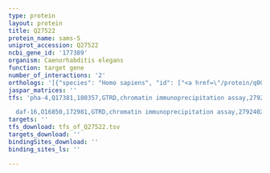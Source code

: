 ```yaml
---
type: protein
layout: protein
title: Q27522
protein_name: sams-5
uniprot_accession: Q27522
ncbi_gene_id: '177389'
organism: Caenorhabditis elegans
function: target gene
number_of_interactions: '2'
orthologs: '[{"species": "Homo sapiens", "id": ["<a href=\"/protein/q00266\">Q00266</a>", "<a href=\"/protein/p31153\">P31153</a>"]}, {"species": "Mus musculus", "id": ["<a href=\"/protein/q91x83\">Q91X83</a>", "<a href=\"/protein/q3ths6\">Q3THS6</a>"]}, {"species": "Rattus norvegicus", "id": ["<a href=\"/protein/a0a0g2k248\">A0A0G2K248</a>", "<a href=\"/protein/f1lrb8\">F1LRB8</a>"]}, {"species": "Drosophila melanogaster", "id": ["<a href=\"/protein/p40320\">P40320</a>"]}, {"species": "Danio rerio", "id": ["F1QYU7", "Q7ZW04", "<a href=\"/protein/q58ef9\">Q58EF9</a>"]}, {"species": "Saccharomyces cerevisiae", "id": ["<a href=\"/protein/p19358\">P19358</a>", "<a href=\"/protein/p10659\">P10659</a>"]}]'
jaspar_matrices: ''
tfs: 'pha-4,Q17381,180357,GTRD,chromatin immunoprecipitation assay,27924024%5Buid%5D,No

  daf-16,O16850,172981,GTRD,chromatin immunoprecipitation assay,27924024%5Buid%5D,No'
targets: ''
tfs_download: tfs_of_Q27522.tsv
targets_download: ''
bindingSites_download: ''
binding_sites_ls: ''

---
```

